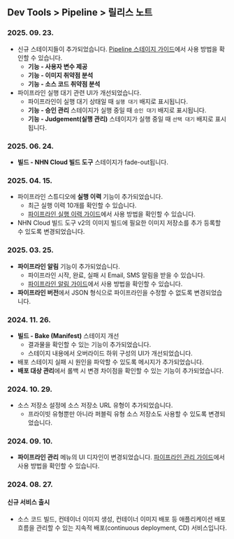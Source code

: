 ## Dev Tools > Pipeline > 릴리스 노트

### 2025. 09. 23.
* 신규 스테이지들이 추가되었습니다. [Pipeline 스테이지 가이드](/Dev%20Tools/Pipeline/ko/stage-guide/)에서 사용 방법을 확인할 수 있습니다.
    * **기능 - 사용자 변수 제공**
    * **기능 - 이미지 취약점 분석**
    * **기능 - 소스 코드 취약점 분석**
* 파이프라인 실행 대기 관련 UI가 개선되었습니다.
    * 파이프라인이 실행 대기 상태일 때 `실행 대기` 배지로 표시됩니다.
    * **기능 - 승인 관리** 스테이지가 실행 중일 때 `승인 대기` 배지로 표시됩니다.
    * **기능 - Judgement(실행 관리)** 스테이지가 실행 중일 때 `선택 대기` 배지로 표시됩니다.

### 2025. 06. 24.
* **빌드 - NHN Cloud 빌드 도구** 스테이지가 fade-out됩니다.

### 2025. 04. 15.
* 파이프라인 스튜디오에 **실행 이력** 기능이 추가되었습니다.
    * 최근 실행 이력 10개를 확인할 수 있습니다.
    * [파이프라인 실행 이력 가이드](/Dev%20Tools/Pipeline/ko/pipeline-management-gov/#_14)에서 사용 방법을 확인할 수 있습니다.
* NHN Cloud 빌드 도구 v2의 이미지 빌드에 필요한 이미지 저장소를 추가 등록할 수 있도록 변경되었습니다.

### 2025. 03. 25.
* **파이프라인 알림** 기능이 추가되었습니다.
    * 파이프라인 시작, 완료, 실패 시 Email, SMS 알림을 받을 수 있습니다.
    * [파이프라인 알림 가이드](/Dev%20Tools/Pipeline/ko/pipeline-management-gov/#_13)에서 사용 방법을 확인할 수 있습니다.
* **파이프라인 버전**에서 JSON 형식으로 파이프라인을 수정할 수 없도록 변경되었습니다.

### 2024. 11. 26.
* **빌드 - Bake (Manifest)** 스테이지 개선
    * 결과물을 확인할 수 있는 기능이 추가되었습니다.
    * 스테이지 내용에서 오버라이드 하위 구성의 UI가 개선되었습니다.
* 배포 스테이지 실패 시 원인을 파악할 수 있도록 메시지가 추가되었습니다.
* **배포 대상 관리**에서 롤백 시 변경 차이점을 확인할 수 있는 기능이 추가되었습니다.

### 2024. 10. 29.
* 소스 저장소 설정에 소스 저장소 URL 유형이 추가되었습니다.
    * 프라이빗 유형뿐만 아니라 퍼블릭 유형 소스 저장소도 사용할 수 있도록 변경되었습니다. 
  
### 2024. 09. 10.
* **파이프라인 관리** 메뉴의 UI 디자인이 변경되었습니다. [파이프라인 관리 가이드](/Dev%20Tools/Pipeline/ko/pipeline-management-gov/)에서 사용 방법을 확인할 수 있습니다.

### 2024. 08. 27.

#### 신규 서비스 출시
* 소스 코드 빌드, 컨테이너 이미지 생성, 컨테이너 이미지 배포 등 애플리케이션 배포 흐름을 관리할 수 있는 지속적 배포(continuous deployment, CD) 서비스입니다.
